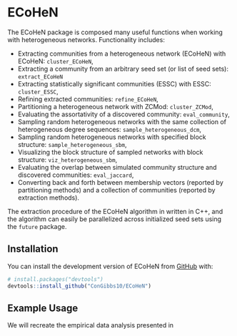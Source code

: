 
<!-- README.md is generated from README.Rmd. Please edit that file -->

# ECoHeN

<!-- badges: start -->
<!-- badges: end -->

The ECoHeN package is composed many useful functions when working with
heterogeneous networks. Functionality includes:

-   Extracting communities from a heterogeneous network (ECoHeN) with
    ECoHeN: `cluster_ECoHeN`,
-   Extracting a community from an arbitrary seed set (or list of seed
    sets): `extract_ECoHeN`
-   Extracting statistically significant communities (ESSC) with ESSC:
    `cluster_ESSC`,
-   Refining extracted communities: `refine_ECoHeN`,
-   Partitioning a heterogeneous network with ZCMod: `cluster_ZCMod`,
-   Evaluating the assortativity of a discovered community:
    `eval_community`,
-   Sampling random heterogeneous networks with the same collection of
    heterogeneous degree sequences: `sample_heterogeneous_dcm`,
-   Sampling random heterogeneous networks with specified block
    structure: `sample_heterogeneous_sbm`,
-   Visualizing the block structure of sampled networks with block
    structure: `viz_heterogeneous_sbm`,
-   Evaluating the overlap between simulated community structure and
    discovered communities: `eval_jaccard`,
-   Converting back and forth between membership vectors (reported by
    partitioning methods) and a collection of communities (reported by
    extraction methods).

The extraction procedure of the ECoHeN algorithm in written in C++, and
the algorithm can easily be parallelized across initialized seed sets
using the `future` package.

## Installation

You can install the development version of ECoHeN from
[GitHub](https://github.com/) with:

``` r
# install.packages("devtools")
devtools::install_github("ConGibbs10/ECoHeN")
```

## Example Usage

We will recreate the empirical data analysis presented in
